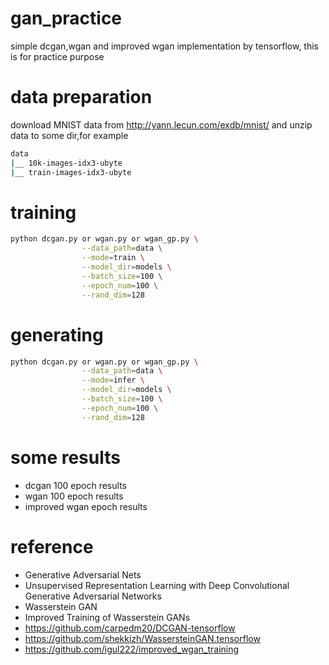 # gan_practice
simple dcgan,wgan and improved wgan implementation by tensorflow, this is for practice purpose

# data preparation
download MNIST data from http://yann.lecun.com/exdb/mnist/ and unzip data to some dir,for example
```sh
data
|__ 10k-images-idx3-ubyte
|__ train-images-idx3-ubyte
```

# training
```sh
python dcgan.py or wgan.py or wgan_gp.py \
                --data_path=data \
                --mode=train \
                --model_dir=models \
                --batch_size=100 \
                --epoch_num=100 \
                --rand_dim=128
```

# generating
```sh
python dcgan.py or wgan.py or wgan_gp.py \
                --data_path=data \
                --mode=infer \
                --model_dir=models \
                --batch_size=100 \
                --epoch_num=100 \
                --rand_dim=128
```

# some results
* dcgan 100 epoch results
* wgan 100 epoch results
* improved wgan epoch results

# reference
* Generative Adversarial Nets
* Unsupervised Representation Learning with Deep Convolutional Generative Adversarial Networks
* Wasserstein GAN
* Improved Training of Wasserstein GANs
* https://github.com/carpedm20/DCGAN-tensorflow
* https://github.com/shekkizh/WassersteinGAN.tensorflow
* https://github.com/igul222/improved_wgan_training



